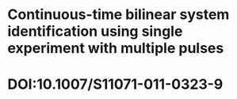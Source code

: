 # Continuous-time bilinear system identification using single experiment with multiple pulses
# DOI:10.1007/S11071-011-0323-9
